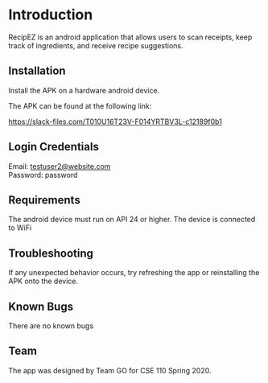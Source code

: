 # Introduction

RecipEZ is an android application that allows users to scan receipts, keep track of ingredients, and receive recipe suggestions. 

## Installation

Install the APK on a hardware android device. 

The APK can be found at the following link: 

https://slack-files.com/T010U16T23V-F014YRTBV3L-c12189f0b1

## Login Credentials
Email: testuser2@website.com <br>
Password: password

## Requirements
The android device must run on API 24 or higher. 
The device is connected to WiFi

## Troubleshooting
If any unexpected behavior occurs, try refreshing the app or reinstalling the APK onto the device. 

## Known Bugs
There are no known bugs

## Team
The app was designed by Team GO for CSE 110 Spring 2020.

